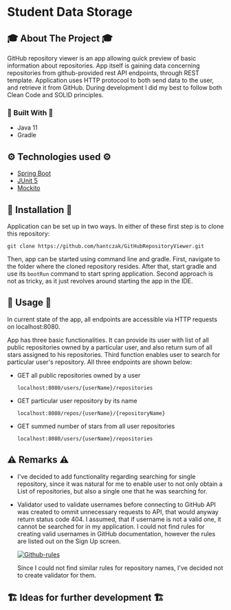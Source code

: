 # Student Data Storage
<!-- ABOUT THE PROJECT -->
## 🎓 About The Project 🎓
GitHub repository viewer is an app allowing quick preview of basic information about repositories. App itself is gaining data concerning repositories from github-provided rest API endpoints, through REST template. Application uses HTTP protocool to both send data to the user, and retrieve it from GitHub. During development I did my best to follow both Clean Code and SOLID principles.

### 🔨 Built With 🔨
* Java 11
* Gradle

<!-- TECHNOLOGIES USED -->
## ⚙️ Technologies used ⚙️
* [Spring Boot](https://spring.io/projects/spring-boot)
* [JUnit 5](https://junit.org/junit5/)
* [Mockito](https://site.mockito.org/)


<!-- INSTALLATION AND USAGE -->
## 🧭 Installation 🧭
Application can be set up in two ways. In either of these first step is to clone this repository:

`git clone https://github.com/hantczak/GitHubRepositoryViewer.git`

Then, app can be started using command line and gradle. First, navigate to the folder where the cloned repository resides. After that, start gradle and use its `bootRun` command to start spring application. Second approach is not as tricky, as it just revolves around starting the app in the IDE.

<!-- INSTALLATION AND USAGE -->
## 🎯 Usage 🎯
In current state of the app, all endpoints are accessible via HTTP requests on localhost:8080.

App has three basic functionalities. It can provide its user with list of all public repositories owned by a particular user, and also return sum of all stars assigned to his repositories. Third function enables user to search for particular user's repository. All three endpoints are shown below:

* GET all public repositories owned by a user

  `localhost:8080/users/{userName}/repositories`

* GET particular user repository by its name

  `localhost:8080/repos/{userName}/{repositoryName}`

* GET summed number of stars from all user repositories

  `localhost:8080/users/{userName}/repositories`

<!-- REMARKS -->
## ⚠️ Remarks ⚠️

* I've decided to add functionality regarding searching for single repository, since it was natural for me to enable user to not only obtain a List of repositories, but also a single one that he was searching for.

* Validator used to validate usernames before connecting to GitHub API was created to ommit unnecessary requests to API, that would anyway return status code 404. I assumed, that if username is not a valid one, it cannot be searched for in my application. I could not find rules for creating valid usernames in GitHub documentation, however the rules are listed out on the Sign Up screen.

    <a href="https://imgbb.com/"><img src="https://i.ibb.co/G7SCndj/Github-rules.jpg" alt="Github-rules" border="0"></a>

    Since I could not find similar rules for repository names, I've decided not to create validator for them.

<!-- STATUS -->
## 🏗️ Ideas for further development 🏗️
